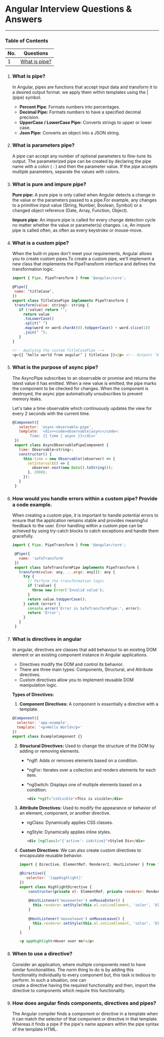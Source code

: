 # Angular Interview Questions & Answers

---

### Table of Contents

| No. | Questions |
|---- | ---------
|1 | [What is pipe?](#)|


1. ### What is pipe?
    In Angular, pipes are functions that accept input data and transform it to a desired output format. we apply them within templates using the | (pipe) symbol.

    - **Percent Pipe**: Formats numbers into percentages.
    - **Decimal Pipe:** Formats numbers to have a specified decimal precision.
    - **UpperCase / LowerCase Pipe:** Converts strings to upper or lower case.
    - **Json Pipe:** Converts an object into a JSON string.

2. ### What is parameters pipe?
    A pipe can accept any number of optional parameters to fine-tune its output. The parameterized pipe can be created by declaring the pipe name with a colon ( : ) and then the parameter value. If the pipe accepts multiple parameters, separate the 
    values with colons.

3. ### What is pure and impure pipe?
    **Pure pipe:** A pure pipe is only called when Angular detects a change in the value or the parameters passed to a pipe.For example, any changes to a primitive input value (String, Number, Boolean, Symbol) or a changed object reference (Date,          Array, Function, Object).

    **Impure pipe:** An impure pipe is called for every change detection cycle no matter whether the value or parameter(s) changes. i.e, An impure pipe is called often, as often as every keystroke or mouse-move.
    
4. ### What is a custom pipe?
    When the built-in pipes don’t meet your requirements, Angular allows you to create custom pipes.To create a custom pipe, we’ll implement a new class that implements the PipeTransform interface and defines the transformation logic.

    ```javascript
    import { Pipe, PipeTransform } from '@angular/core';
    
    @Pipe({
     name: ‘titleCase’,
    })
    export class TitleCasePipe implements PipeTransform {
     transform(value: string): string {
       if (!value) return ‘’;
         return value
         .toLowerCase()
         .split(‘ ‘)
         .map(word => word.charAt(0).toUpperCase() + word.slice(1))
         .join(‘ ‘);
       }
    }
    ```

    ```Html
    <!-- Applying the custom TitleCasePipe -->
    <p>{{ ‘hello world from angular’ | titleCase }}</p> <!-- Outputs ‘Hello World From Angular’ >
    ```
5. ### What is the purpose of async pipe?
    The AsyncPipe subscribes to an observable or promise and returns the latest value it has emitted. When a new value is emitted, the pipe marks the component to be checked for changes. When the component is destroyed, the async pipe automatically unsubscribes to prevent memory leaks.

    Let's take a time observable which continuously updates the view for every 2 seconds with the current time.

   ```javascript
   @Component({
      selector: 'async-observable-pipe',
      template: `<div><code>observable|async</code>:
           Time: {{ time | async }}</div>`
    })
    export class AsyncObservablePipeComponent {
      time: Observable<string>;
      constructor() {
        this.time = new Observable((observer) => {
          setInterval(() => {
            observer.next(new Date().toString());
          }, 2000);
        });
      }
    }
   ```
6. ### How would you handle errors within a custom pipe? Provide a code example.
    When creating a custom pipe, it is important to handle potential errors to ensure that the application remains stable and provides meaningful feedback to the user. Error handling within a custom pipe can be achieved by using try-catch blocks to       catch exceptions and handle them gracefully.

   ```javascript
   import { Pipe, PipeTransform } from '@angular/core';

    @Pipe({
      name: 'safeTransform'
    })
    export class SafeTransformPipe implements PipeTransform {
      transform(value: any, ...args: any[]): any {
        try {
          // Perform the transformation logic
          if (!value) {
            throw new Error('Invalid value');
          }
          return value.toUpperCase();
        } catch (error) {
          console.error('Error in SafeTransformPipe:', error);
          return 'Error';
        }
      }
    }
   ```
7. ### What is directives in angular
   In angular, directives are classes that add behaviour to an existing DOM element or an existing component instance in Angular applications.

   - Directives modify the DOM and control its behavior.
   - There are three main types: Components, Structural, and Attribute directives.
   - Custom directives allow you to implement reusable DOM manipulation logic.

   **Types of Directives:**

   1. **Component Directives:** A component is essentially a directive with a template.

   
    ```javascript
   @Component({
      selector: 'app-example',
      template: '<p>Hello World</p>'
    })
    export class ExampleComponent {}
   ```
      
   2. **Structural Directives:** Used to change the structure of the DOM by adding or removing elements.
      - *ngIf: Adds or removes elements based on a condition.
      - *ngFor: Iterates over a collection and renders elements for each item.
      - *ngSwitch: Displays one of multiple elements based on a condition.

        ```html
        <div *ngIf="isVisible">This is visible</div>
        ```
        
   3. **Attribute Directives:** Used to modify the appearance or behavior of an element, component, or another directive.
      - ngClass: Dynamically applies CSS classes.
      - ngStyle: Dynamically applies inline styles.
        
        ```html
        <div [ngClass]="{'active': isActive}">Styled Div</div>
        ```
   4. **Custom Directives:** We can also create custom directives to encapsulate reusable behavior.
  
      ```javascript
      import { Directive, ElementRef, Renderer2, HostListener } from '@angular/core';

      @Directive({
         selector: '[appHighlight]'
      })
      export class HighlightDirective {
          constructor(private el: ElementRef, private renderer: Renderer2) {}
    
          @HostListener('mouseenter') onMouseEnter() {
            this.renderer.setStyle(this.el.nativeElement, 'color', 'blue');
          }
    
          @HostListener('mouseleave') onMouseLeave() {
            this.renderer.setStyle(this.el.nativeElement, 'color', 'black');
          }
      }
      ```
      
      ```html
      <p appHighlight>Hover over me!</p>
      ```
8. ### When to use a directive?
    Consider an application, where multiple components need to have similar functionalities. The norm thing to do is by adding this functionality individually to every component but, this task is tedious to perform. In such a situation, one can     
    create a directive having the required functionality and then, import the directive to components which require this functionality.

9. ### How does angular finds components, directives and pipes?
    The Angular compiler finds a component or directive in a template when it can match the selector of that component or directive in that template. Whereas it finds a pipe if the pipe's name appears within the pipe syntax of the template HTML.

